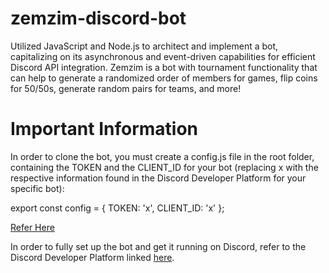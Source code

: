 # zemzim-discord-bot
Utilized JavaScript and Node.js to architect and implement a bot, capitalizing on its asynchronous and event-driven capabilities for efficient Discord API integration. Zemzim is a bot with tournament functionality that can help to generate a randomized order of members for games, flip coins for 50/50s, generate random pairs for teams, and more!

# Important Information
In order to clone the bot, you must create a config.js file in the root folder, containing the TOKEN and the CLIENT_ID for your bot (replacing x with the respective information found in the Discord Developer Platform for your specific bot):

export const config = {
    TOKEN: 'x',
    CLIENT_ID: 'x'
  };
  
[Refer Here](https://imgur.com/a/CaHNq39)

In order to fully set up the bot and get it running on Discord, refer to the Discord Developer Platform linked [here](https://discord.com/developers/docs/intro).